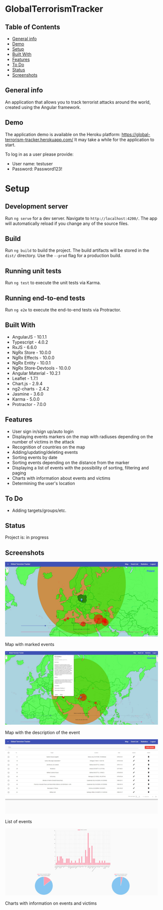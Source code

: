 # GlobalTerrorismTracker

## Table of Contents

- [General info](#general-info)
- [Demo](#demo)
- [Setup](#setup)
- [Built With](#built-with)
- [Features](#features)
- [To Do](#to-do)
- [Status](#status)
- [Screenshots](#screenshots)

## General info

An application that allows you to track terrorist attacks around the world, created using the Angular framework.

## Demo

The application demo is available on the Heroku platform: https://global-terrorism-tracker.herokuapp.com/
It may take a while for the application to start.

To log in as a user please provide:

- User name: testuser
- Password: Password123!

# Setup

## Development server

Run `ng serve` for a dev server. Navigate to `http://localhost:4200/`. The app will automatically reload if you change any of the source files.

## Build

Run `ng build` to build the project. The build artifacts will be stored in the `dist/` directory. Use the `--prod` flag for a production build.

## Running unit tests

Run `ng test` to execute the unit tests via Karma.

## Running end-to-end tests

Run `ng e2e` to execute the end-to-end tests via Protractor.

## Built With

- AngularJS - 10.1.1
- Typescript - 4.0.2
- RxJS - 6.6.0
- NgRx Store - 10.0.0
- NgRx Effects - 10.0.0
- NgRx Entity - 10.0.1
- NgRx Store-Devtools - 10.0.0
- Angular Material - 10.2.1
- Leaflet - 1.7.1
- Chart.js - 2.9.4
- ng2-charts - 2.4.2
- Jasmine - 3.6.0
- Karma - 5.0.0
- Protractor - 7.0.0

## Features

- User sign in/sign up/auto login
- Displaying events markers on the map with radiuses depending on the number of victims in the attack
- Recognition of countries on the map
- Adding/updating/deleting events
- Sorting events by date
- Sorting events depending on the distance from the marker
- Displaying a list of events with the possibility of sorting, filtering and paging
- Charts with information about events and victims
- Determining the user's location

## To Do

- Adding targets/groups/etc.

## Status

Project is: in progress

## Screenshots

![Map with marked events](../screenshots/map.jpg)

Map with marked events

![Map with the description of the event](../screenshots/map2.jpg)

Map with the description of the event

![List of events](../screenshots/eventsList.jpg)

List of events

![Charts with information on events and victims](../screenshots/diagrams.jpg)

Charts with information on events and victims
